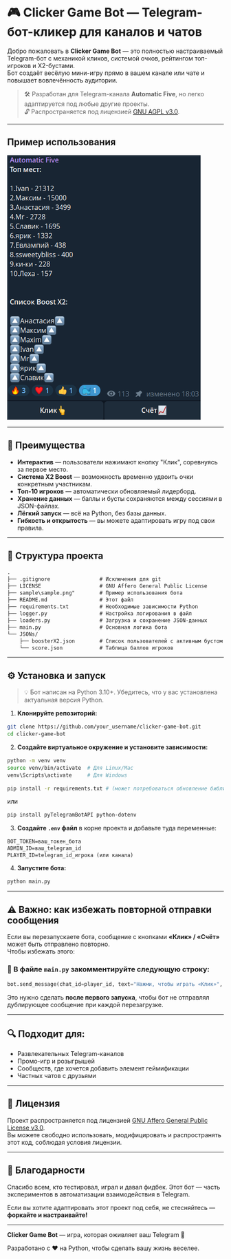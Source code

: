 # 🎮 Clicker Game Bot — Telegram-бот-кликер для каналов и чатов

Добро пожаловать в **Clicker Game Bot** — это полностью настраиваемый Telegram-бот с механикой кликов, системой очков, рейтингом топ-игроков и X2-бустами.  
Бот создаёт весёлую мини-игру прямо в вашем канале или чате и повышает вовлечённость аудитории.

> 🛠 Разработан для Telegram-канала **Automatic Five**, но легко адаптируется под любые другие проекты.  
> 🔓 Распространяется под лицензией [GNU AGPL v3.0](LICENSE).

---

## Пример использования
![Пример использования](sample/sample.png)

---

## 🚀 Преимущества

- **Интерактив** — пользователи нажимают кнопку "Клик", соревнуясь за первое место.
- **Система X2 Boost** — возможность временно удвоить очки конкретным участникам.
- **Топ-10 игроков** — автоматически обновляемый лидерборд.
- **Хранение данных** — баллы и бусты сохраняются между сессиями в JSON-файлах.
- **Лёгкий запуск** — всё на Python, без базы данных.
- **Гибкость и открытость** — вы можете адаптировать игру под свои правила.

---

## 🧩 Структура проекта

```
.
├── .gitignore                # Исключения для git
├── LICENSE                   # GNU Affero General Public License
├── sample\sample.png"        # Пример использования бота
├── README.md                 # Этот файл
├── requirements.txt          # Необходимые зависимости Python
├── logger.py                 # Настройка логирования в файл
├── loaders.py                # Загрузка и сохранение JSON-данных
├── main.py                   # Основная логика бота
└── JSONs/
    ├── boosterX2.json        # Список пользователей с активным бустом
    └── score.json            # Таблица баллов игроков
```

---

## ⚙️ Установка и запуск

> 💡 Бот написан на Python 3.10+. Убедитесь, что у вас установлена актуальная версия Python.

1. **Клонируйте репозиторий:**

```bash
git clone https://github.com/your_username/clicker-game-bot.git
cd clicker-game-bot
```

2. **Создайте виртуальное окружение и установите зависимости:**
```bash
python -m venv venv
source venv/bin/activate  # Для Linux/Mac
venv\Scripts\activate     # Для Windows
```
```bash
pip install -r requirements.txt # (может потребоваться обновление библиотек)
```
или
```bash
pip install pyTelegramBotAPI python-dotenv
```

3. **Создайте `.env` файл** в корне проекта и добавьте туда переменные:

```
BOT_TOKEN=ваш_токен_бота
ADMIN_ID=ваш_telegram_id
PLAYER_ID=telegram_id_игрока (или канала)
```

4. **Запустите бота:**

```bash
python main.py
```

---

## ⚠️ Важно: как избежать повторной отправки сообщения

Если вы перезапускаете бота, сообщение с кнопками **«Клик» / «Счёт»** может быть отправлено повторно.  
Чтобы избежать этого:

### 🔧 В файле `main.py` закомментируйте следующую строку:
```python
bot.send_message(chat_id=player_id, text="Нажми, чтобы играть «Клик»", reply_markup=lottery_markup)
```

Это нужно сделать **после первого запуска**, чтобы бот не отправлял дублирующее сообщение при каждой перезагрузке.

---

## 🔍 Подходит для:

- Развлекательных Telegram-каналов
- Промо-игр и розыгрышей
- Сообществ, где хочется добавить элемент геймификации
- Частных чатов с друзьями

---

## 📄 Лицензия

Проект распространяется под лицензией [GNU Affero General Public License v3.0](https://www.gnu.org/licenses/agpl-3.0.html).  
Вы можете свободно использовать, модифицировать и распространять этот код, соблюдая условия лицензии.

---

## 🤝 Благодарности

Спасибо всем, кто тестировал, играл и давал фидбек. Этот бот — часть экспериментов в автоматизации взаимодействия в Telegram.

Если вы хотите адаптировать этот проект под себя, не стесняйтесь — **форкайте и настраивайте!**

---

**Clicker Game Bot** — игра, которая оживляет ваш Telegram 🌟

Разработано с ❤️ на Python, чтобы сделать вашу жизнь веселее.